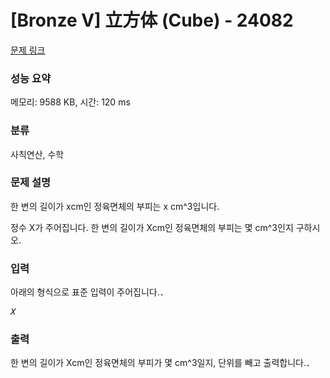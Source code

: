 # [Bronze V] 立方体 (Cube) - 24082 

[문제 링크](https://www.acmicpc.net/problem/24082) 

### 성능 요약

메모리: 9588 KB, 시간: 120 ms

### 분류

사칙연산, 수학

### 문제 설명

<p>한 변의 길이가 xcm인 정육면체의 부피는 x cm^3입니다.</p>

<p>정수 X가 주어집니다. 한 변의 길이가 Xcm인 정육면체의 부피는 몇 cm^3인지 구하시오.</p>

### 입력 

 <p>아래의 형식으로 표준 입력이 주어집니다.．</p>

<pre><var>X</var></pre>

### 출력 

 <p>한 변의 길이가 Xcm인 정육면체의 부피가 몇 cm^3일지, 단위를 빼고 출력합니다.．</p>

